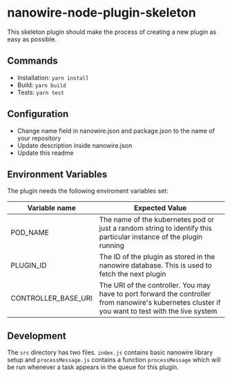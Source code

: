 # nanowire-node-plugin-skeleton
This skeleton plugin should make the process of creating a new plugin as easy as possible.

## Commands

- Installation: `yarn install`
- Build: `yarn build`
- Tests: `yarn test`

## Configuration

- Change name field in nanowire.json and package.json to the name of your repository
- Update description inside nanowire.json
- Update this readme

## Environment Variables
The plugin needs the following enviroment variables set:

| Variable name | Expected Value |
| ------------- | ------------- |
| POD\_NAME     | The name of the kubernetes pod or just a random string to identify this particular instance of the plugin running |
| PLUGIN\_ID    | The ID of the plugin as stored in the nanowire database. This is used to fetch the next plugin |
| CONTROLLER\_BASE\_URI | The URI of the controller. You may have to port forward the controller from nanowire's kubernetes cluster if you want to test with the live system |

## Development
The `src` directory has two files. `index.js` contains basic nanowire library setup and `processMessage.js` contains a function `processMessage` which will be run whenever a task appears in the queue for this plugin.

